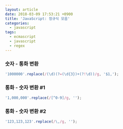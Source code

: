 ```yaml
---
layout: article
date: 2018-03-09 17:53:21 +0900
title: 'JavaScript: 정규식 모음'
categories:
  - javascript
tags:
  - ecmascript
  - javascript
  - regex
---
```


### 숫자 - 통화 변환
```js
'1000000'.replace(/(\d)(?=(\d{3})+(?!\d))/g, '$1,');
```

### 통화 - 숫자 변환 #1
```js
'1,000,000'.replace(/[^0-9]/g, '');
```

### 통화 - 숫자 변환 #2
```js
'123,123,123'.replace(/\,/g, '');
```
